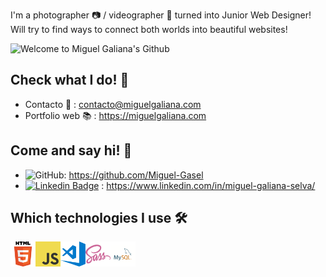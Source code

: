 I'm a photographer 📷 / videographer 🎥 turned into Junior Web Designer! Will try to find ways to connect both worlds into beautiful websites!

![Welcome to Miguel Galiana's Github](https://www.miguelgaliana.com/miguelgaliana.gif)

## Check what I do! 🎨

- Contacto 📩       : contacto@miguelgaliana.com
- Portfolio web 📚  : https://miguelgaliana.com

##  Come and say hi! 🤙

- ![GitHub](https://img.shields.io/badge/-GitHub-181717?style=flat-square&logo=github): https://github.com/Miguel-Gasel
- [![Linkedin Badge](https://img.shields.io/badge/-Miguel.Galiana-blue?style=flat-square&logo=Linkedin&logoColor=white&link=https://www.linkedin.com/in/miguel-galiana-selva/)](https://www.linkedin.com/in/miguel-galiana-selva/)           : https://www.linkedin.com/in/miguel-galiana-selva/


## Which technologies I use 🛠

<img align="left" alt="HTML5" width="40px" src="https://raw.githubusercontent.com/github/explore/80688e429a7d4ef2fca1e82350fe8e3517d3494d/topics/html/html.png" />

<img align="left" alt="JavaScript" width="40px" src="https://raw.githubusercontent.com/github/explore/80688e429a7d4ef2fca1e82350fe8e3517d3494d/topics/javascript/javascript.png" />

<img align="left" alt="Visual Studio Code" width="40px" src="https://raw.githubusercontent.com/github/explore/80688e429a7d4ef2fca1e82350fe8e3517d3494d/topics/visual-studio-code/visual-studio-code.png" />

<img align="left" alt="Sass" width="40px" src="https://raw.githubusercontent.com/github/explore/80688e429a7d4ef2fca1e82350fe8e3517d3494d/topics/sass/sass.png" />

<img align="left" alt="MySQL" width="40px" src="https://raw.githubusercontent.com/github/explore/80688e429a7d4ef2fca1e82350fe8e3517d3494d/topics/mysql/mysql.png" />
